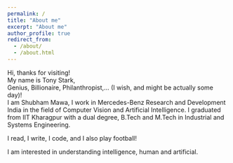 ```yaml
---
permalink: /
title: "About me"
excerpt: "About me"
author_profile: true
redirect_from: 
  - /about/
  - /about.html
---
```



Hi, thanks for visiting!  
My name is Tony Stark,   
Genius, Billionaire, Philanthropist,... (I wish, and might be actually some day)!  
I am Shubham Mawa, I work in Mercedes-Benz Research and Development India in the field of Computer Vision and Artificial Intelligence. I graduated from IIT Kharagpur with a dual degree, B.Tech and M.Tech in Industrial and Systems Engineering.  

I read, I write, I code, and I also play football!  

I am interested in understanding intelligence, human and artificial.